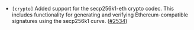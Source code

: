 - `[crypto]` Added support for the secp256k1-eth crypto codec.
This includes functionality for generating and verifying
Ethereum-compatible signatures using the secp256k1 curve.
([\#2534](https://github.com/cometbft/cometbft/pull/2534))